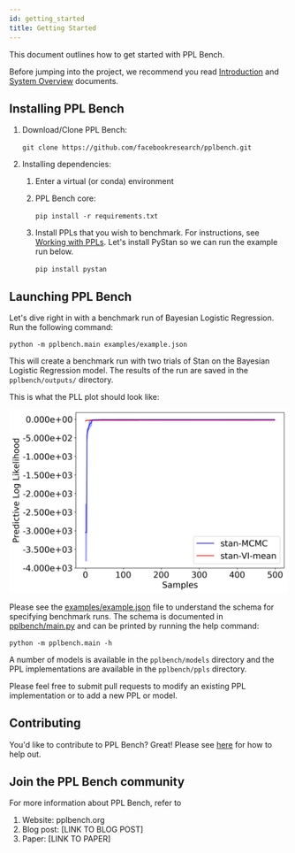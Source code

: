 ```yaml
---
id: getting_started
title: Getting Started
---
```

This document outlines how to get started with PPL Bench.

Before jumping into the project, we recommend you read [Introduction](introduction.md) and [System Overview](system_overview.md) documents.

## Installing PPL Bench

1. Download/Clone PPL Bench:

    `git clone https://github.com/facebookresearch/pplbench.git`

2. Installing dependencies:
    1. Enter a virtual (or conda) environment
    2. PPL Bench core:

        `pip install -r requirements.txt`

    3. Install PPLs that you wish to benchmark. For instructions, see [Working with PPLs](working_with_ppls.md). Let's install PyStan so we can run the example run below.

        `pip install pystan`

## Launching PPL Bench

Let's dive right in with a benchmark run of Bayesian Logistic Regression. Run the following command:

```
python -m pplbench.main examples/example.json
```

This will create a benchmark run with two trials of Stan on the Bayesian Logistic Regression model. The results of the run are saved in the `pplbench/outputs/` directory.

This is what the PLL plot should look like:

![PLL plot of example run](assets/example_pll.png)

Please see the [examples/example.json](examples/example.json) file to understand the schema for specifying benchmark runs. The schema is documented in [pplbench/main.py](pplbench/main.py) and can be printed by running the help command:

```
python -m pplbench.main -h
```

A number of models is available in the `pplbench/models` directory and the PPL implementations are available in the `pplbench/ppls` directory.

Please feel free to submit pull requests to modify an existing PPL implementation or to add a new PPL or model.


<!-- ## API References

For an in-depth reference of the various PPL Bench internals, see our [API Reference](ToADD). -->

## Contributing

You'd like to contribute to PPL Bench? Great! Please see [here](https://github.com/facebookresearch/pplbench/blob/master/CONTRIBUTING.md) for how to help out.


## Join the PPL Bench community

 For more information about PPL Bench, refer to

1. Website: pplbench.org
2. Blog post: [LINK TO BLOG POST]
3. Paper: [LINK TO PAPER]
